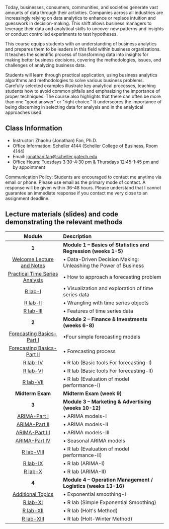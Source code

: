 Today, businesses, consumers, communities, and societies generate vast amounts of data through their activities. Companies across all industries are increasingly relying on data analytics to enhance or replace intuition and guesswork in decision-making. This shift allows business managers to leverage their data and analytical skills to uncover new patterns and insights or conduct controlled experiments to test hypotheses.

This course equips students with an understanding of business analytics and prepares them to be leaders in this field within business organizations. It teaches the scientific process of transforming data into insights for making better business decisions, covering the methodologies, issues, and challenges of analyzing business data.

Students will learn through practical application, using business analytics algorithms and methodologies to solve various business problems. Carefully selected examples illustrate key analytical processes, teaching students how to avoid common pitfalls and emphasizing the importance of proper techniques. The course also highlights that there can often be more than one "good answer" or "right choice." It underscores the importance of being discerning in selecting data for analysis and in the analytical approaches used.



## Class Information
* Instructor: Zhaohu (Jonathan) Fan, Ph.D.
* Office Information: Scheller 4144 (Scheller College of Business, Room 4144) 
* Email: jonathan.fan@scheller.gatech.edu
* Office Hours: Tuesdays 3:30-4:30 pm & Thursdays 12:45-1:45 pm and by appointment

Communication Policy: Students are encouraged to contact me anytime via email or phone. Please use email as the primary mode of contact.  A response will be given within 36-48 hours.  Please understand that I cannot guarantee an immediate response if you contact me very close to an assignment deadline. 


## Lecture materials (slides) and code demonstrating the relevant methods

| Module        | Description                                                         |
|:-------------:|:--------------------------------------------------------------------|
| **1**         | **Module 1 – Basics of Statistics and Regression (weeks 1-5)**          |
|      [Welcome Lecture and Notes](Welcome.pdf)                 | •	Data-Driven Decision Making: Unleashing the Power of Business      |
|             [Practical Time Series Analysis](W2.pdf)     | •	How to approach a forecasting problem 
|                [R lab-I](BANA4090_W1_1_Intro_R.html)                  | •	Visualization and exploration of time series data |
|           [R lab-II](BANA4090_W2_Visualizing-Time-Series-Data.html)           | •		Wrangling with time series objects|
|              [R lab-III](W3.html)            |•	Features of time series data
| **2**         | **Module 2 – Finance & Investments (weeks 6-8)**          |
|     [Forecasting Basics-Part I](Ch3-1.pdf)                    | •Four simple forecasting models
|      [Forecasting Basics-Part II](Ch3-2.pdf)                     |•	Forecasting process
|        [R lab-IV](BANA4090_Week4_Lab5_Data-Examples_German-Forecasts.html)  |  •	R lab    (Basic tools For forecasting-I)|  
|      [R lab-VI](BANA4090_Week5_Lab6_Data-Examples_German-Forecasts.html)   |     •	R lab      (Basic tools For forecasting-II)|          
|   [R lab-VII](BANA4090_Week7_Lab7.html)  |•	R lab	(Evaluation of model performance-I)|
| **Midterm Exam**         | **Midterm Exam (week 9)**          |
| **3**         | **Module 3 – Marketing & Advertising (weeks 10-12)**          |
|    [ARIMA-Part I](Ch4-1.pdf)                    |•	ARIMA models-I|
|     [ARIMA-Part II](Ch4-2.pdf)                 |•	ARIMA models-II|
|    [ARIMA-Part III](Ch4-3.pdf)                      |•	ARIMA models-III|
|    [ARIMA-Part IV](Ch4-4.pdf)                      |•	Seasonal ARIMA models|
|   [R lab-VIII](BANA4090_Week8_Lab8.html) |•	R lab	(Evaluation of model performance-II)|
 |   [R lab-IX](BANA4090_Week9_Lab9.html)  |•	R lab (ARIMA-I)|
 |   [R lab-X]( BANA4090_Week11_Lab10.html)  |•	R lab (ARIMA-II)|
| **4**         | **Module 4 – Operation Management / Logistics  (weeks 13-16)**          |        
|     [Additional Topics](Ch5-1.pdf)                    |•	Exponential smoothing-I|
 |   [R lab-XI](BANA4090_Week12_Lab11.html)  |• R lab (Simple Exponential Smoothing)|
 |   [R lab-XII](Week13.html)  |•	R lab (Holt's Method)|
  |  [R lab-XIII]( Week14.html)  |•	R lab (Holt-Winter Method)|
